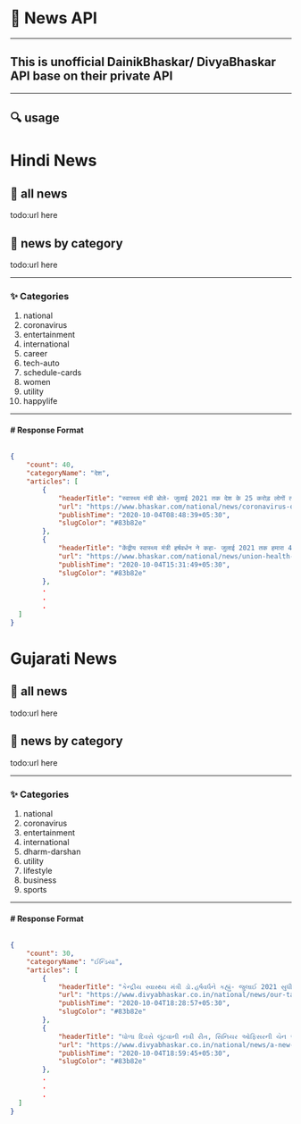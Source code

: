 # 📰 News API

___

## This is unofficial DainikBhaskar/ DivyaBhaskar API base on their private API
___
## :mag: usage

# Hindi News

## :rocket: all news
todo:url here

## :rocket: news by category
todo:url here

___
### :sparkles: Categories

1. national
2. coronavirus
3. entertainment
4. international
6. career
7. tech-auto
8. schedule-cards
9.  women
10. utility
11. happylife

___

#### # Response Format

```JSON

{
    "count": 40,
    "categoryName": "देश",
    "articles": [
        {
            "headerTitle": "स्वास्थ्य मंत्री बोले- जुलाई 2021 तक देश के 25 करोड़ लोगों तक पहुंचेगी वैक्सीन, 40 से 50 करोड़ डोज बनाने पर फोकस; अब तक 65.65 लाख मरीज",
            "url": "https://www.bhaskar.com/national/news/coronavirus-outbreak-india-cases-live-news-and-updates-04-october-2020-127779373.html",
            "publishTime": "2020-10-04T08:48:39+05:30",
            "slugColor": "#83b82e"
        },
        {
            "headerTitle": "केंद्रीय स्वास्थ्य मंत्री हर्षवर्धन ने कहा- जुलाई 2021 तक हमारा 40 से 50 करोड़ वैक्सीन जुटाने का लक्ष्य, शुरुआत में सिर्फ फ्रंटलाइन हेल्थ वर्कर्स को लगाया जाएगा टीका",
            "url": "https://www.bhaskar.com/national/news/union-health-minister-harsh-vardhan-said-our-goal-is-to-collect-40-to-50-crore-vaccines-and-deploy-them-to-25-crore-people-by-july-2021-127779529.html",
            "publishTime": "2020-10-04T15:31:49+05:30",
            "slugColor": "#83b82e"
        },
        .
        .
        .
  ]
}

```

# Gujarati News

## :rocket: all news
todo:url here

## :rocket: news by category
todo:url here

___
### :sparkles: Categories

1. national
2. coronavirus
3. entertainment
4. international
5. dharm-darshan
6. utility
7. lifestyle
8. business
9. sports


___

#### # Response Format

```JSON

{
    "count": 30,
    "categoryName": "ઈન્ડિયા",
    "articles": [
        {
            "headerTitle": "કેન્દ્રીય સ્વાસ્થ્ય મંત્રી ડો.હર્ષવર્ધને કહ્યું- જુલાઈ 2021 સુધીમાં 40થી 50 કરોડ વેક્સીન મેળવવાનો અમારો લક્ષ્યાંક, શરૂઆતમાં ફક્ત ફ્રન્ટલાઈન હેલ્થ વર્કર્સને અપાશે",
            "url": "https://www.divyabhaskar.co.in/national/news/our-target-is-to-get-40-to-50-crore-vaccines-by-july-2021-initially-only-frontline-health-workers-will-be-vaccinated-said-union-health-minister-dr-harshvardhan-127779605.html",
            "publishTime": "2020-10-04T18:28:57+05:30",
            "slugColor": "#83b82e"
        },
        {
            "headerTitle": "ધોળા દિવસે લૂંટવાની નવી રીત, સિનિયર ઓફિસરની ચેન આ રીતે લૂંટ ગયો યુવક",
            "url": "https://www.divyabhaskar.co.in/national/news/a-new-way-of-robbing-on-a-white-day-a-senior-officers-chain-robbed-a-young-man-in-this-way-127779611.html",
            "publishTime": "2020-10-04T18:59:45+05:30",
            "slugColor": "#83b82e"
        },
        .
        .
        .
  ]
}

```


